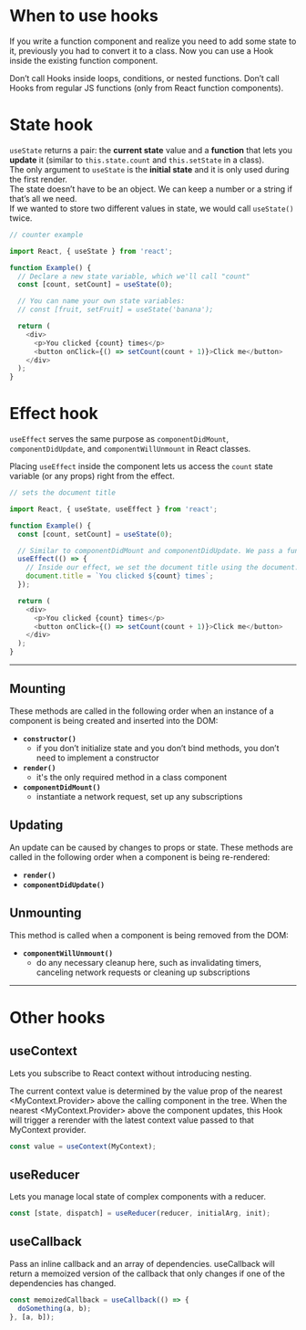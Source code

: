 # When to use hooks

If you write a function component and realize you need to add some state to it, previously you had to convert it to a class. Now you can use a Hook inside the existing function component.

Don’t call Hooks inside loops, conditions, or nested functions. Don’t call Hooks from regular JS functions (only from React function components).

# State hook

`useState` returns a pair: the **current state** value and a **function** that lets you **update** it (similar to `this.state.count` and `this.setState` in a class).  
The only argument to `useState` is the **initial state** and it is only used during the first render.  
The state doesn’t have to be an object. We can keep a number or a string if that’s all we need.  
If we wanted to store two different values in state, we would call `useState()` twice.

```js
// counter example

import React, { useState } from 'react';

function Example() {
  // Declare a new state variable, which we'll call "count"
  const [count, setCount] = useState(0);

  // You can name your own state variables:
  // const [fruit, setFruit] = useState('banana');

  return (
    <div>
      <p>You clicked {count} times</p>
      <button onClick={() => setCount(count + 1)}>Click me</button>
    </div>
  );
}
```

# Effect hook

`useEffect` serves the same purpose as `componentDidMount`, `componentDidUpdate`, and `componentWillUnmount` in React classes.

Placing `useEffect` inside the component lets us access the `count` state variable (or any props) right from the effect.

```js
// sets the document title

import React, { useState, useEffect } from 'react';

function Example() {
  const [count, setCount] = useState(0);

  // Similar to componentDidMount and componentDidUpdate. We pass a function to the useEffect Hook. This function we pass is our effect
  useEffect(() => {
    // Inside our effect, we set the document title using the document.title browser API
    document.title = `You clicked ${count} times`;
  });

  return (
    <div>
      <p>You clicked {count} times</p>
      <button onClick={() => setCount(count + 1)}>Click me</button>
    </div>
  );
}
```

<hr>

## Mounting

These methods are called in the following order when an instance of a component is being created and inserted into the DOM:

- **`constructor()`**
  - if you don’t initialize state and you don’t bind methods, you don’t need to implement a constructor
- **`render()`**
  - it's the only required method in a class component
- **`componentDidMount()`**
  - instantiate a network request, set up any subscriptions

## Updating

An update can be caused by changes to props or state. These methods are called in the following order when a component is being re-rendered:

- **`render()`**
- **`componentDidUpdate()`**

## Unmounting

This method is called when a component is being removed from the DOM:

- **`componentWillUnmount()`**
  - do any necessary cleanup here, such as invalidating timers, canceling network requests or cleaning up subscriptions

<hr>

# Other hooks

## useContext

Lets you subscribe to React context without introducing nesting.

The current context value is determined by the value prop of the nearest <MyContext.Provider> above the calling component in the tree. When the nearest <MyContext.Provider> above the component updates, this Hook will trigger a rerender with the latest context value passed to that MyContext provider.

```js
const value = useContext(MyContext);
```

## useReducer

Lets you manage local state of complex components with a reducer.

```js
const [state, dispatch] = useReducer(reducer, initialArg, init);
```

## useCallback

Pass an inline callback and an array of dependencies. useCallback will return a memoized version of the callback that only changes if one of the dependencies has changed.

```js
const memoizedCallback = useCallback(() => {
  doSomething(a, b);
}, [a, b]);
```
